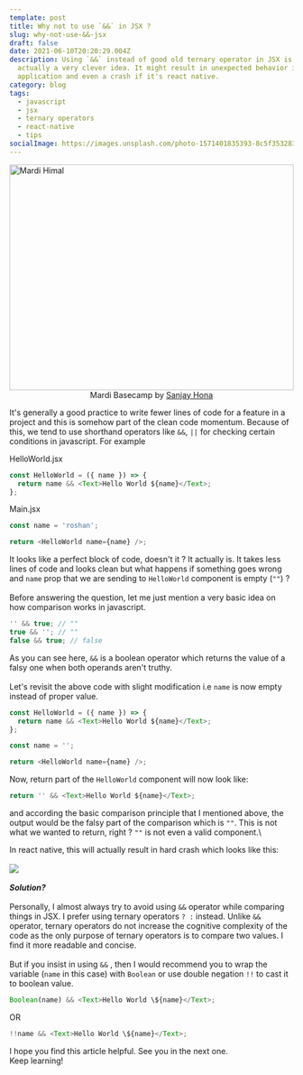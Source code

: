 ```yaml
---
template: post
title: Why not to use `&&` in JSX ?
slug: why-not-use-&&-jsx
draft: false
date: 2021-06-10T20:20:29.004Z
description: Using `&&` instead of good old ternary operator in JSX is not
  actually a very clever idea. It might result in unexpected behavior in your
  application and even a crash if it's react native.
category: blog
tags:
  - javascript
  - jsx
  - ternary operators
  - react-native
  - tips
socialImage: https://images.unsplash.com/photo-1571401835393-8c5f35328320?ixlib=rb-1.2.1&ixid=MnwxMjA3fDB8MHxwaG90by1wYWdlfHx8fGVufDB8fHx8&auto=format&fit=crop&w=3667&q=80
---
```


<img src="https://images.unsplash.com/photo-1571401835393-8c5f35328320?ixlib=rb-1.2.1&ixid=MnwxMjA3fDB8MHxwaG90by1wYWdlfHx8fGVufDB8fHx8&auto=format&fit=crop&w=3667&q=80" width="100%"  height="400px" style="object-fit: contain" alt="Mardi Himal" />

<center>Mardi Basecamp by <a href="https://unsplash.com/photos/2Q2dpVPY6XU">Sanjay Hona</a></center>

It's generally a good practice to write fewer lines of code for a feature in a project and this is somehow part of the clean code momentum. Because of this, we tend to use shorthand operators like `&&`, `||` for checking certain conditions in javascript. For example

HelloWorld.jsx

```javascript
const HelloWorld = ({ name }) => {
  return name && <Text>Hello World ${name}</Text>;
};
```

Main.jsx

```javascript
const name = 'roshan';

return <HelloWorld name={name} />;
```

It looks like a perfect block of code, doesn't it ? It actually is. It takes less lines of code and looks clean but what happens if something goes wrong and `name` prop that we are sending to `HelloWorld` component is empty (`""`) ?\
\
Before answering the question, let me just mention a very basic idea on how comparison works in javascript.

```javascript
'' && true; // ""
true && ''; // ""
false && true; // false
```

As you can see here, `&&` is a boolean operator which returns the value of a falsy one when both operands aren't truthy.\
\
Let's revisit the above code with slight modification i.e `name` is now empty instead of proper value.

```javascript
const HelloWorld = ({ name }) => {
  return name && <Text>Hello World ${name}</Text>;
};

const name = '';

return <HelloWorld name={name} />;
```

Now, return part of the `HelloWorld` component will now look like:

```javascript
return '' && <Text>Hello World ${name}</Text>;
```

and according the basic comparison principle that I mentioned above, the output would be the falsy part of the comparison which is `""`. This is not what we wanted to return, right ? `""` is not even a valid component.\

In react native, this will actually result in hard crash which looks like this: \
\
![](https://i.stack.imgur.com/KXWS9.jpg)\
\
**_Solution?_**\
\
Personally, I almost always try to avoid using `&&` operator while comparing things in JSX. I prefer using ternary operators `? :` instead. Unlike `&&` operator, ternary operators do not increase the cognitive complexity of the code as the only purpose of ternary operators is to compare two values. I find it more readable and concise. \
\
But if you insist in using `&&` , then I would recommend you to wrap the variable (`name` in this case) with `Boolean` or use double negation `!!` to cast it to boolean value.

```javascript
Boolean(name) && <Text>Hello World \${name}</Text>;
```

OR

```javascript
!!name && <Text>Hello World \${name}</Text>;
```

I hope you find this article helpful. See you in the next one. \
Keep learning!
